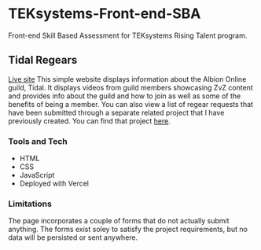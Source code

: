 # TEKsystems-Front-end-SBA
Front-end Skill Based Assessment for TEKsystems Rising Talent program.

## Tidal Regears
[Live site](https://front-end-sba.vercel.app/)
This simple website displays information about the Albion Online guild, Tidal.
It displays videos from guild members showcasing ZvZ content and provides info about the guild and how to join as well as some of the benefits of being a member.
You can also view a list of regear requests that have been submitted through a separate related project that I have previously created.
You can find that project [here](https://github.com/MatthewGammon/Albion-Player-Info).

### Tools and Tech
* HTML
* CSS
* JavaScript
* Deployed with Vercel

### Limitations
The page incorporates a couple of forms that do not actually submit anything. The forms exist soley to satisfy the project requirements, but no data will be persisted or sent anywhere.

